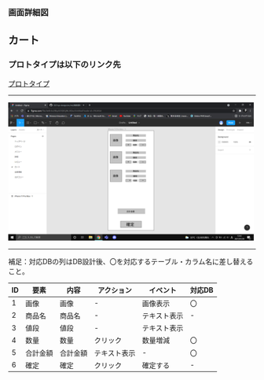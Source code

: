 ### 画面詳細図
## カート
### プロトタイプは以下のリンク先
[プロトタイプ](https://www.figma.com/file/Je6h3o28byGOQEGjNL3Gbv/Untitled?node-id=3%3A54)
*****
<img src="../img/スクリーンショット (118).png" width="500">

*****
補足：対応DBの列はDB設計後、〇を対応するテーブル・カラム名に差し替えること。

|ID|要素|内容|アクション|イベント|対応DB|
|--|----|----|----------|--------|-----|
|1|画像|画像|-|画像表示|〇|
|2|商品名|商品名|-|テキスト表示|-|
|3|値段|値段|-|テキスト表示||
|4|数量|数量|クリック|数量増減|〇|
|5|合計金額|合計金額|テキスト表示|-|〇|
|6|確定|確定|クリック|確定する|-|
